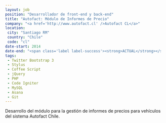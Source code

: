 ```yaml
---
layout: job
position: "Desarrollador de front-end y back-end"
title: "Autofact: Módulo de Informes de Precio"
company: "<a href='http://www.autofact.cl' />Autofact CL</a>"
location:
 city: "Santiago RM"
 country: "Chile"
 code: "cl"
date-start: 2014
date-end: "<span class='label label-success'><strong>ACTUAL</strong></span>"
tags:
 - Twitter Bootstrap 3
 - Stylus
 - Coffee Script
 - jQuery
 - PHP
 - Code Igniter
 - MySQL
 - Asana
 - Git
---
```


Desarrollo del módulo para la gestión de informes de precios para vehículos del sistema Autofact Chile.